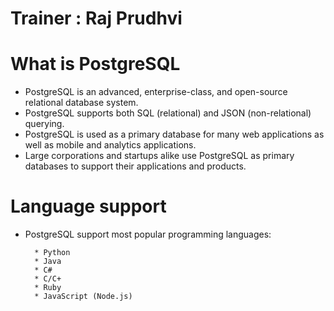 # Trainer : Raj Prudhvi
# What is PostgreSQL
* PostgreSQL is an advanced, enterprise-class, and open-source relational database system.
* PostgreSQL supports both SQL (relational) and JSON (non-relational) querying.
* PostgreSQL is used as a primary database for many web applications as well as mobile and analytics applications.
* Large corporations and startups alike use PostgreSQL as primary databases to support their applications and products.

# Language support
* PostgreSQL support most popular programming languages:

        * Python
        * Java
        * C#
        * C/C+
        * Ruby
        * JavaScript (Node.js)


